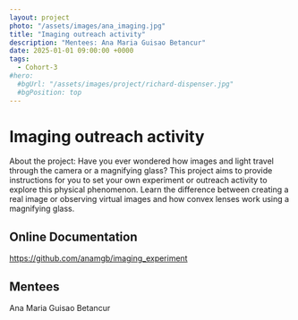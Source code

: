 ```yaml
---
layout: project
photo: "/assets/images/ana_imaging.jpg"
title: "Imaging outreach activity"
description: "Mentees: Ana Maria Guisao Betancur"
date: 2025-01-01 09:00:00 +0000
tags:
  - Cohort-3
#hero:
  #bgUrl: "/assets/images/project/richard-dispenser.jpg"
  #bgPosition: top
---
```


# Imaging outreach activity



About the project: Have you ever wondered how images and light travel through the camera or a magnifying glass? This project aims to provide instructions for you to set your own experiment or outreach activity to explore this physical phenomenon. Learn the difference between creating a real image or observing virtual images and how convex lenses work using a magnifying glass. 

## Online Documentation
https://github.com/anamgb/imaging_experiment



## Mentees
Ana Maria Guisao Betancur